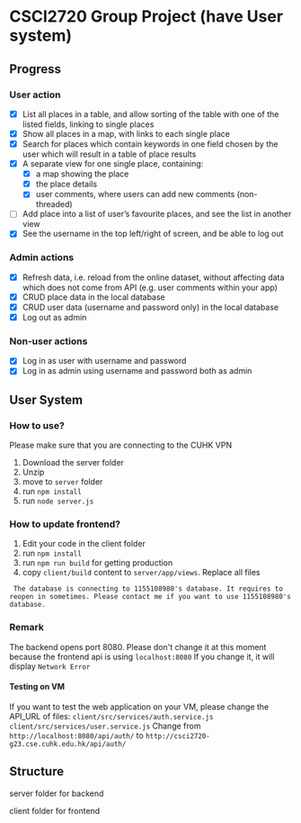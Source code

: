 # CSCI2720 Group Project (have User system)

## Progress
### User action

 - [x] List all places in a table, and allow sorting of the table with one of the listed fields, linking to single places
 - [x] Show all places in a map, with links to each single place
 - [x] Search for places which contain keywords in one field chosen by the user which will result in a table of place results
 - [x] A separate view for one single place, containing:
	 - [x] a map showing the place
	 - [x] the place details
	 - [x] user comments, where users can add new comments (non-threaded)
- [ ] Add place into a list of user’s favourite places, and see the list in another view
- [x] See the username in the top left/right of screen, and be able to log out

### Admin actions

 - [x] Refresh data, i.e. reload from the online dataset, without affecting data which does not come from API (e.g. user comments within your app)
 - [x] CRUD place data in the local database
 - [x] CRUD user data (username and password only) in the local database
 - [x] Log out as admin

### Non-user actions

 - [x] Log in as user with username and password
 - [x] Log in as admin using username and password both as admin

## User System

### How to use?

Please make sure that you are connecting to the CUHK VPN
1. Download the server folder
2. Unzip
3. move to `server` folder
4. run `npm install`
5. run `node server.js`

### How to update frontend?

1. Edit your code in the client folder
2. run `npm install`
3. run `npm run build` for getting production
4. copy `client/build` content to `server/app/views`. Replace all files

` The database is connecting to 1155108980's database. It requires to reopen in sometimes. Please contact me if you want to use 1155108980's database.`

### Remark

The backend opens port 8080. Please don't change it at this moment because the frontend api is using `localhost:8080`
If you change it, it will display `Network Error`

#### Testing on VM

If you want to test the web application on your VM, please change the API_URL of files:
`client/src/services/auth.service.js`
`client/src/services/user.service.js`
Change from `http://localhost:8080/api/auth/` to `http://csci2720-g23.cse.cuhk.edu.hk/api/auth/`


## Structure
server folder for backend

client folder for frontend
